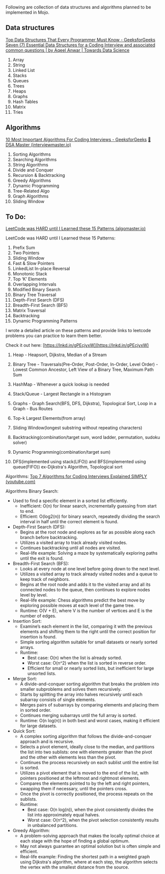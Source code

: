 Following are collection of data structures and algorithms planned to be implemented in Mojo.

## Data structures

[Top Data Structures That Every Programmer Must Know - GeeksforGeeks](https://www.geeksforgeeks.org/top-data-structures-that-every-programmer-must-know/)
[Seven (7) Essential Data Structures for a Coding Interview and associated common questions | by Aqeel Anwar | Towards Data Science](https://towardsdatascience.com/seven-7-essential-data-structures-for-a-coding-interview-and-associated-common-questions-72ceb644290)


1. Array
2. String
3. Linked List
4. Stacks
5. Queues
6. Trees
7. Heaps
8. Graphs
9. Hash Tables
10. Matrix
11. Tries

## Algorithms
[10 Most Important Algorithms For Coding Interviews - GeeksforGeeks](https://www.geeksforgeeks.org/algorithms-for-interviews/)
[🚀 DSA Master (interviewmaster.io)](https://www.interviewmaster.io/p/dsa-master)


1. Sorting Algorithms
2. Searching Algorithms
3. String Algorithms
4. Divide and Conquer
5. Recursion & Backtracking
6. Greedy Algorithms
7. Dynamic Programming
8. Tree-Related Algo
9. Graph Algorithms
10. Sliding Window


## To Do:
[LeetCode was HARD until I Learned these 15 Patterns (algomaster.io)](https://blog.algomaster.io/p/15-leetcode-patterns)

LeetCode was HARD until I Learned these 15 Patterns:  
  
1. Prefix Sum  
2. Two Pointers  
3. Sliding Window  
4. Fast & Slow Pointers  
5. LinkedList In-place Reversal  
6. Monotonic Stack  
7. Top ‘K’ Elements  
8. Overlapping Intervals  
9. Modified Binary Search  
10. Binary Tree Traversal  
11. Depth-First Search (DFS)  
12. Breadth-First Search (BFS)  
13. Matrix Traversal  
14. Backtracking  
15. Dynamic Programming Patterns  
  
I wrote a detailed article on these patterns and provide links to leetcode problems you can practice to learn them better.  
  
Check it out here: [https://lnkd.in/gPEcjyxW](https://lnkd.in/gPEcjyxW)

1. Heap - Heapsort, Dijkstra, Median of a Stream
2. Binary Tree - Traversals(Pre-Order, Post-Order, In-Order, Level Order) - Lowest Common Ancestor, Left View of a Binary Tree, Maximum Path Sum 
3. HashMap - Whenever a quick lookup is needed
4. Stack/Queue - Largest Rectangle in a Histogram
5. Graphs - Graph Search(BFS, DFS, Dijkstra), Topological Sort, Loop in a Graph - Bus Routes

1. Top-k Largest Elements(from array)
2. Sliding Window(longest substring without repeating characters) 
3. Backtracking(combination/target sum, word ladder, permutation, sudoku solver)
4. Dynamic Programming(combination/target sum)
5. DFS(implemented using stack(LIFO)) and BFS(implemented using queue(FIFO)) ex-Dijkstra's Algorithm, Topological sort


Algorithms:
[Top 7 Algorithms for Coding Interviews Explained SIMPLY (youtube.com)](https://www.youtube.com/watch?v=kp3fCihUXEg)

Algorithms Binary Search: 
- Used to find a specific element in a sorted list efficiently. 
	- Inefficient: O(n) for linear search, incrementally guessing from start to end. 
	- Efficient: O(log2(n)) for binary search, repeatedly dividing the search interval in half until the correct element is found. 
- Depth-First Search (DFS): 
	- Begins at the root node and explores as far as possible along each branch before backtracking. 
	- Utilizes a visited array to track already visited nodes. 
	- Continues backtracking until all nodes are visited. 
	- Real-life example: Solving a maze by systematically exploring paths until the exit is found. 
- Breadth-First Search (BFS): 
	- Looks at every node at one level before going down to the next level. 
	- Utilizes a visited array to track already visited nodes and a queue to keep track of neighbors. 
	- Begins at the root node and adds it to the visited array and all its connected nodes to the queue, then continues to explore nodes level by level. 
	- Real-life example: Chess algorithms predict the best move by exploring possible moves at each level of the game tree. 
	- Runtime: O(V + E), where V is the number of vertices and E is the number of edges. 
- Insertion Sort: 
	- Examine’s each element in the list, comparing it with the previous elements and shifting them to the right until the correct position for insertion is found.
	- Simple sorting algorithm suitable for small datasets or nearly sorted arrays. 
	- Runtime: 
		- Best case: O(n) when the list is already sorted. 
		- Worst case: O(n^2) when the list is sorted in reverse order. 
		- Efficient for small or nearly sorted lists, but inefficient for large unsorted lists. 
- Merge Sort: 
	- A divide-and-conquer sorting algorithm that breaks the problem into smaller subproblems and solves them recursively. 
	- Starts by splitting the array into halves recursively until each subarray consists of single elements. 
	- Merges pairs of subarrays by comparing elements and placing them in sorted order. 
	- Continues merging subarrays until the full array is sorted. 
	- Runtime: O(n log(n)) in both best and worst cases, making it efficient for large datasets. 
- Quick Sort: 
	- A complex sorting algorithm that follows the divide-and-conquer approach and is recursive. 
	- Selects a pivot element, ideally close to the median, and partitions the list into two sublists: one with elements greater than the pivot and the other with elements less than the pivot.
	- Continues the process recursively on each sublist until the entire list is sorted. 
	- Utilizes a pivot element that is moved to the end of the list, with pointers positioned at the leftmost and rightmost elements. 
	- Compares the elements pointed to by the left and right pointers, swapping them if necessary, until the pointers cross. 
	- Once the pivot is correctly positioned, the process repeats on the sublists. 
	- Runtime: 
		- Best case: O(n log(n)), when the pivot consistently divides the list into approximately equal halves. 
		- Worst case: O(n^2), when the pivot selection consistently results in unbalanced partitions. 
- Greedy Algorithm: 
	- A problem-solving approach that makes the locally optimal choice at each stage with the hope of finding a global optimum. 
	- May not always guarantee an optimal solution but is often simple and efficient. 
	- Real-life example: Finding the shortest path in a weighted graph using Dijkstra's algorithm, where at each step, the algorithm selects the vertex with the smallest distance from the source.